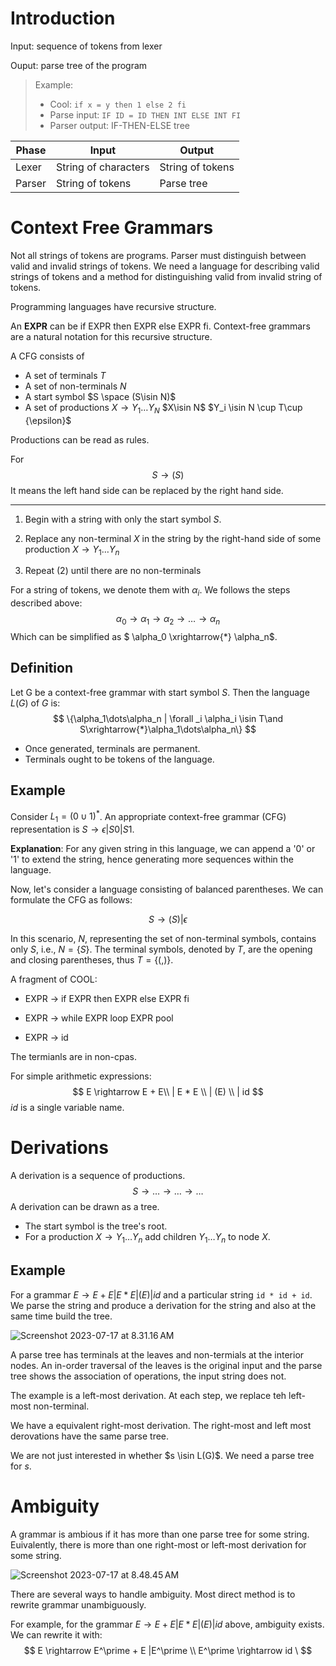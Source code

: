 # Introduction

Input: sequence of tokens from lexer

Ouput: parse tree of the program

> Example:
>
> * Cool: `if x = y then 1 else 2 fi`
> * Parse input: `IF ID = ID THEN INT ELSE INT FI`
> * Parser output: IF-THEN-ELSE tree 

| Phase  | Input                 | Output           |
| ------ | --------------------- | ---------------- |
| Lexer  | String of  characters | String of tokens |
| Parser | String of tokens      | Parse tree       |

# Context Free Grammars

Not all strings of tokens are programs. Parser must distinguish between valid and invalid strings of tokens. We need a language for describing valid strings of tokens and a method for distinguishing valid from invalid string of tokens.

Programming languages have recursive structure.

An **EXPR** can be if EXPR then EXPR else EXPR fi. Context-free grammars are a natural notation for this recursive structure.

A CFG consists of

* A set of terminals $T$
* A set of non-terminals $N$
* A start symbol $S \space (S\isin N)$ 
* A set of productions $X \rightarrow Y_1 \dots Y_N$ $X\isin N$ $Y_i \isin N \cup T\cup {\epsilon}$

Productions can be read as rules.

For
$$
S\rightarrow (S)
$$
It means the left hand side can be replaced by the right hand side.

-----

1. Begin with a string with only the start symbol $S$.

2. Replace any non-terminal $X$ in the string by the right-hand side of some production $X\rightarrow Y_1\dots Y_n$
3. Repeat (2) until there are no non-terminals

For a string of tokens, we denote them with $\alpha_i$. We follows the steps described above:
$$
\alpha_0 \rightarrow \alpha_1 \rightarrow \alpha_2 \rightarrow \dots \rightarrow \alpha_n
$$
Which can be simplified as  $ \alpha_0 \xrightarrow{*} \alpha_n$.

## Definition

Let G be a context-free grammar with start symbol $S$. Then the language $L(G)$ of $G$ is:
$$
\{\alpha_1\dots\alpha_n | \forall _i \alpha_i \isin T\and S\xrightarrow{*}\alpha_1\dots\alpha_n\}
$$

* Once generated, terminals are permanent.
* Terminals ought to be tokens of the language.

 ## Example

Consider $L_1 = (0\cup1)^*$. An appropriate context-free grammar (CFG) representation is $S\rightarrow \epsilon | S0|S1$.

**Explanation**: For any given string in this language, we can append a '0' or '1' to extend the string, hence generating more sequences within the language.

Now, let's consider a language consisting of balanced parentheses. We can formulate the CFG as follows:

$$
S \rightarrow (S) | \epsilon
$$

In this scenario, $N$, representing the set of non-terminal symbols, contains only $S$, i.e., $N = \{ S\}$. The terminal symbols, denoted by $T$, are the opening and closing parentheses, thus $T = \{(,)\}$.

A fragment of COOL:

* EXPR $\rightarrow$ if EXPR then EXPR else EXPR fi

* EXPR $\rightarrow$ while EXPR loop EXPR pool

* EXPR $\rightarrow$ id

The termianls are in non-cpas.

For simple arithmetic expressions:
$$
E \rightarrow E + E\\
| E * E \\
| (E) \\
| id 
$$
$id$ is a single variable name.

# Derivations

A derivation is a sequence of productions.
$$
S \rightarrow \dots \rightarrow \dots \rightarrow \dots
$$
A derivation can be drawn as a tree.

* The start symbol is the tree's root.
* For a production $X\rightarrow Y_1\dots Y_n$ add children $Y_1\dots Y_n$ to node $X$.

## Example

For a grammar $E \rightarrow E +E | E*E|(E)|id$ and a particular string `id * id + id`. We parse the string and produce a derivation for the string and also at the same time build the tree.

![Screenshot 2023-07-17 at 8.31.16 AM](https://p.ipic.vip/rwie5w.png)

A parse tree has terminals at the leaves and non-termials at the interior nodes. An in-order traversal of the leaves is the original input and the parse tree shows the association of operations, the input string does not.

The example is a left-most derivation. At each step, we replace teh left-most non-terminal.

We have a equivalent right-most derivation. The right-most and left most derovations have the same parse tree.

We are not just interested in whether  $s \isin L(G)$. We need a parse tree for $s$.

# Ambiguity

A grammar is ambious if it has more than one parse tree for some string. Euivalently, there is more than one right-most or left-most derivation for some string.

![Screenshot 2023-07-17 at 8.48.45 AM](https://p.ipic.vip/3m5nvc.png)

There are several ways to handle ambiguity. Most direct method is to rewrite grammar unambiguously.

For example, for the grammar $E \rightarrow E +E | E*E|(E)|id$ above, ambiguity exists. We can rewrite it with:
$$
E \rightarrow E^\prime + E |E^\prime \\
E^\prime \rightarrow id \
$$
